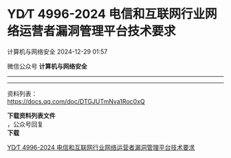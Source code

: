 #  YD∕T 4996-2024 电信和互联网行业网络运营者漏洞管理平台技术要求   
 计算机与网络安全   2024-12-29 01:57  
  
微信公众号 **计算机与网络安全**  
  
****  
[](https://mp.weixin.qq.com/s?__biz=MjM5OTk4MDE2MA==&mid=2655262055&idx=3&sn=defb384cb6efaa9b3ed3ecd4522f0f71&scene=21#wechat_redirect)  
  
  
  
****  
资料列表：  
https://docs.qq.com/doc/DTGJUTmNva1Roc0xQ  
  
**下载资料列表文件**  
，公众号回复   
**下载**  
  
  
  
[YD∕T 4996-2024 电信和互联网行业网络运营者漏洞管理平台技术要求](https://mp.weixin.qq.com/s?__biz=MjM5OTk4MDE2MA==&mid=2655258279&idx=1&sn=88a9b6d5e9b0eb5623246eefc68075bb&scene=21#wechat_redirect)  
  
  
  
